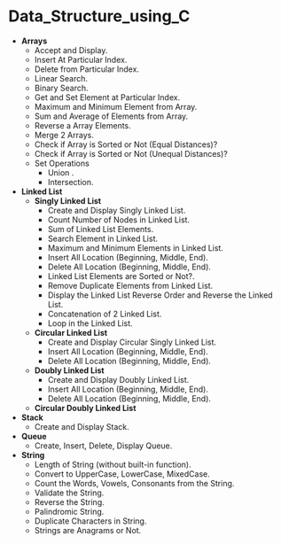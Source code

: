 # Data_Structure_using_C

- **Arrays**
	- Accept and Display.
	- Insert At Particular Index.
	- Delete from Particular Index.
	- Linear Search.
	- Binary Search.
	- Get and Set Element at Particular Index.
	- Maximum and Minimum Element from Array.
	- Sum and Average of Elements from Array.
	- Reverse a Array Elements.
	- Merge 2 Arrays.
	- Check if Array is Sorted or Not (Equal Distances)?
	- Check if Array is Sorted or Not (Unequal Distances)?
	- Set Operations
		- Union .
		- Intersection.
- **Linked List** 
	- **Singly Linked List**	 	
		- Create and Display Singly Linked List.
		- Count Number of Nodes in Linked List.
		- Sum of Linked List Elements.
		- Search Element in Linked List.
		- Maximum and Minimum Elements in Linked List.
		- Insert All Location (Beginning, Middle, End).
		- Delete All Location (Beginning, Middle, End).
		- Linked List Elements are Sorted or Not?.
		- Remove Duplicate Elements from Linked List.
		- Display the Linked List Reverse Order and Reverse the Linked List.
		- Concatenation of 2 Linked List.
		- Loop in the Linked List.
	- **Circular Linked List** 
		- Create and Display Circular Singly Linked List. 
		- Insert All Location (Beginning, Middle, End).
		- Delete All Location (Beginning, Middle, End).
	- **Doubly Linked List**
		- Create and Display Doubly Linked List. 
		- Insert All Location (Beginning, Middle, End).	
		- Delete All Location (Beginning, Middle, End).
	- **Circular Doubly Linked List**
- **Stack**
	- Create and Display Stack.
- **Queue**
	- Create, Insert, Delete, Display Queue.
- **String**
	- Length of String (without built-in function).
	- Convert to UpperCase, LowerCase, MixedCase.
	- Count the Words, Vowels, Consonants from the String.
	- Validate the String.
	- Reverse the String.
	- Palindromic String.
	- Duplicate Characters in String.
	- Strings are Anagrams or Not.
